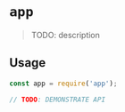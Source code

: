 # `app`

> TODO: description

## Usage

```js
const app = require('app');

// TODO: DEMONSTRATE API
```

